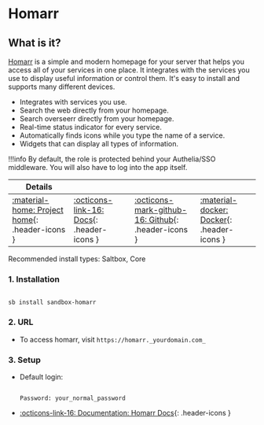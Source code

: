 # Homarr

## What is it?

[Homarr](https://www.homarr.dev/) is a simple and modern homepage for your server that helps you access all of your services in one place. It integrates with the services you use to display useful information or control them. It's easy to install and supports many different devices.

- Integrates with services you use.
- Search the web directly from your homepage.
- Search overseerr directly from your homepage.
- Real-time status indicator for every service.
- Automatically finds icons while you type the name of a service.
- Widgets that can display all types of information.

!!!info
    By default, the role is protected behind your Authelia/SSO middleware. You will also have to log into the app itself.

| Details     |             |             |             |
|-------------|-------------|-------------|-------------|
| [:material-home: Project home](https://homarr.dev/){: .header-icons } | [:octicons-link-16: Docs](https://homarr.dev/docs/introduction/manage-services){: .header-icons } | [:octicons-mark-github-16: Github](https://github.com/ajnart/homarr){: .header-icons } | [:material-docker: Docker](https://hub.docker.com/r/ajnart/homarr/){: .header-icons }|

Recommended install types: Saltbox, Core

### 1. Installation

``` shell

sb install sandbox-homarr

```

### 2. URL

- To access homarr, visit `https://homarr._yourdomain.com_`

### 3. Setup

- Default login:

  ``` { .yaml}

  Password: your_normal_password

  ```

- [:octicons-link-16: Documentation: Homarr Docs](https://homarr.dev/docs/category/integrations){: .header-icons }
